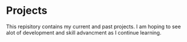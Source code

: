 # Projects
This repisitory contains my current and past projects. I am hoping to see alot of development and skill advancment as I continue learning. 
